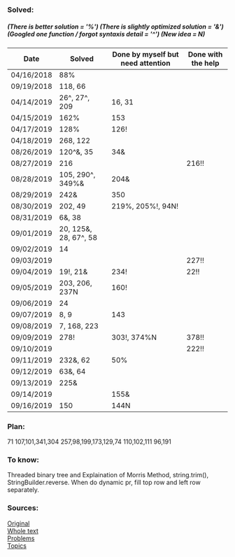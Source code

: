 ### Solved:  
##### (There is better solution = '%') (There is slightly optimized solution = '&') (Googled one function / forgot syntaxis detail = '^')  (New idea = N)

| Date       | Solved                  | Done by myself but need attention | Done with the help |
| -----------|-------------------------| ----------------------------------| -------------------|
| 04/16/2018 | 88%                     |                                   |                    |
| 09/19/2018 | 118, 66                 |                                   |                    |
| 04/14/2019 | 26^, 27^, 209           | 16, 31                            |                    |
| 04/15/2019 | 162%                    | 153                               |                    |
| 04/17/2019 | 128%                    | 126!                              |                    |
| 04/18/2019 | 268, 122                |                                   |                    |
| 08/26/2019 | 120^&, 35               | 34&                               |                    |
| 08/27/2019 | 216                     |                                   | 216!!              |
| 08/28/2019 | 105, 290^, 349%&        | 204&                              |                    |
| 08/29/2019 | 242&                    | 350                               |                    |
| 08/30/2019 | 202, 49                 | 219%, 205%!, 94N!                 |                    |
| 08/31/2019 | 6&, 38                  |                                   |                    |
| 09/01/2019 | 20, 125&, 28, 67^, 58   |                                   |                    |
| 09/02/2019 | 14                      |                                   |                    |
| 09/03/2019 |                         |                                   | 227!!              |
| 09/04/2019 | 19!, 21&                | 234!                              | 22!!               |
| 09/05/2019 | 203, 206, 237N          | 160!                              |                    |
| 09/06/2019 | 24                      |                                   |                    |
| 09/07/2019 | 8, 9                    | 143                               |                    |
| 09/08/2019 | 7, 168, 223             |                                   |                    |
| 09/09/2019 | 278!                    | 303!, 374%N                       | 378!!              |
| 09/10/2019 |                         |                                   | 222!!              |
| 09/11/2019 | 232&, 62                | 50%                               |                    |
| 09/12/2019 | 63&, 64                 |                                   |                    |
| 09/13/2019 | 225&                    |                                   |                    |
| 09/14/2019 |                         | 155&                              |                    |
| 09/16/2019 | 150                     | 144N                              |                    |



### Plan:
71
107,101,341,304
257,98,199,173,129,74
110,102,111
96,191

### To know:
Threaded binary tree and Explaination of Morris Method, string.trim(), StringBuilder.reverse.
When do dynamic pr, fill top row and left row separately.

### Sources:
[Original](https://github.com/Semaserg/LeetCodeProblems/blob/master/statistics)
</br>
[Whole text](https://tproger.ru/articles/work-in-google/)
</br>
[Problems](https://leetcode.com/problemset/all/)
</br>
[Topics](https://www.interviewbit.com/courses/programming/)
